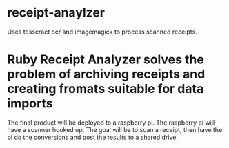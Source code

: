 # receipt-anaylzer
Uses tesseract ocr and imagemagick to process scanned receipts.

# Ruby Receipt Analyzer solves the problem of archiving receipts and creating fromats suitable for data imports

The final product will be deployed to a raspberry pi. The raspberry pi will have a scanner hooked up. The goal will be to scan a receipt, then have the pi do the conversions and post the results to a shared drive.

